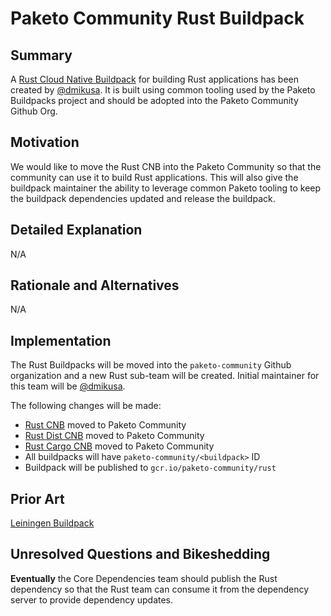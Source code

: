 # Paketo Community Rust Buildpack

## Summary

A [Rust Cloud Native Buildpack](https://github.com/dmikusa/rust-cnb) for building Rust applications has been created by [@dmikusa][@dmikusa]. It is built using common tooling used by the Paketo Buildpacks project and should be adopted into the Paketo Community Github Org.

## Motivation

We would like to move the Rust CNB into the Paketo Community so that the community can use it to build Rust applications. This will also give the buildpack maintainer the ability to leverage common Paketo tooling to keep the buildpack dependencies updated and release the buildpack.

## Detailed Explanation

N/A

## Rationale and Alternatives

N/A

## Implementation

The Rust Buildpacks will be moved into the `paketo-community` Github organization and a new Rust sub-team will be created. Initial maintainer for this team will be [@dmikusa][@dmikusa].

The following changes will be made:
- [Rust CNB](https://github.com/dmikusa/rust-cnb) moved to Paketo Community
- [Rust Dist CNB](https://github.com/dmikusa/rust-dist-cnb) moved to Paketo Community
- [Rust Cargo CNB](https://github.com/dmikusa/rust-cargo-cnb) moved to Paketo Community
- All buildpacks will have `paketo-community/<buildpack>` ID
- Buildpack will be published to `gcr.io/paketo-community/rust` 

## Prior Art

[Leiningen Buildpack](https://github.com/paketo-buildpacks/rfcs/blob/master/accepted/0004-clojure.md)

## Unresolved Questions and Bikeshedding

**Eventually** the Core Dependencies team should publish the Rust dependency so that the Rust team can consume it from the dependency server to provide dependency updates.

[@dmikusa]: https://github.com/dmikusa